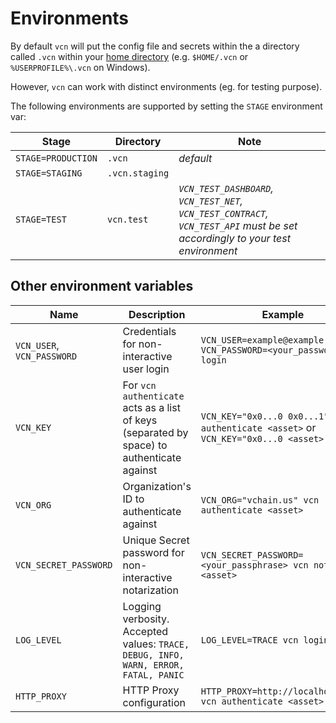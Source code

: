 # Environments

By default `vcn` will put the config file and secrets within the a directory called `.vcn` within your [home directory](https://en.wikipedia.org/wiki/Home_directory) (e.g. `$HOME/.vcn` or `%USERPROFILE%\.vcn` on Windows).

However, `vcn` can work with distinct environments (eg. for testing purpose).

The following environments are supported by setting the `STAGE` environment var:

Stage | Directory | Note
------------ | ------------- | -------------
`STAGE=PRODUCTION` | `.vcn` | *default* 
`STAGE=STAGING` | `.vcn.staging` |
`STAGE=TEST` | `vcn.test` | *`VCN_TEST_DASHBOARD`, `VCN_TEST_NET`, `VCN_TEST_CONTRACT`, `VCN_TEST_API` must be set accordingly to your test environment*


## Other environment variables

Name | Description | Example 
------------ | ------------- | -------------
`VCN_USER`, `VCN_PASSWORD` | Credentials for non-interactive user login | `VCN_USER=example@example.net VCN_PASSWORD=<your_password> vcn login`
`VCN_KEY` | For `vcn authenticate` acts as a list of keys (separated by space) to authenticate against | `VCN_KEY="0x0...0 0x0...1" vcn authenticate <asset>` or `VCN_KEY="0x0...0 <asset>` 
`VCN_ORG` | Organization's ID to authenticate against | `VCN_ORG="vchain.us" vcn authenticate <asset>`
`VCN_SECRET_PASSWORD` | Unique Secret password for non-interactive notarization | `VCN_SECRET_PASSWORD=<your_passphrase> vcn notarize <asset>`
`LOG_LEVEL` | Logging verbosity. Accepted values: `TRACE, DEBUG, INFO, WARN, ERROR, FATAL, PANIC`  | `LOG_LEVEL=TRACE vcn login` 
`HTTP_PROXY` | HTTP Proxy configuration | `HTTP_PROXY=http://localhost:3128 vcn authenticate <asset>`